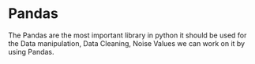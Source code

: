 # Pandas
The Pandas are the most important library in python it should be used for the Data manipulation, Data Cleaning, Noise Values we can work on it by using Pandas.
